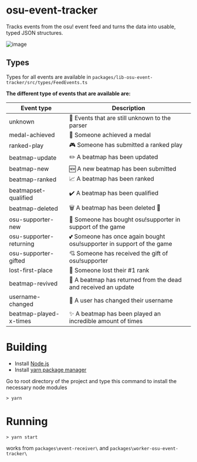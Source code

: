 # osu-event-tracker

Tracks events from the osu! event feed and turns the data into usable, typed JSON structures.

![image](https://user-images.githubusercontent.com/1131968/125179290-bb408a80-e1ed-11eb-8b40-bb70b7d03e29.png)

## Types

Types for all events are available in `packages/lib-osu-event-tracker/src/types/FeedEvents.ts`

**The different type of events that are available are:**

| Event type              | Description                                                           |
| ----------------------- | --------------------------------------------------------------------- |
| unknown                 | 🤔 Events that are still unknown to the parser                        |
| medal-achieved          | 🏅 Someone achieved a medal                                           |
| ranked-play             | 🎮 Someone has submitted a ranked play                                |
| beatmap-update          | ✏️ A beatmap has been updated                                         |
| beatmap-new             | 🆕 A new beatmap has been submitted                                   |
| beatmap-ranked          | 📈 A beatmap has been ranked                                          |
| beatmapset-qualified    | ✔️ A beatmap has been qualified                                       |
| beatmap-deleted         | 🗑️ A beatmap has been deleted 🙁                                      |
| osu-supporter-new       | 💓 Someone has bought osu!supporter in support of the game            |
| osu-supporter-returning | 💕 Someone has once again bought osu!supporter in support of the game |
| osu-supporter-gifted    | 💘 Someone has received the gift of osu!supporter                     |
| lost-first-place        | 🙁 Someone lost their #1 rank                                         |
| beatmap-revived         | 🧟 A beatmap has returned from the dead and received an update        |
| username-changed        | 👩 A user has changed their username                                  |
| beatmap-played-x-times  | ✨ A beatmap has been played an incredible amount of times            |

# Building

- Install [Node.js](https://nodejs.org/en/)
- Install [yarn package manager](https://yarnpkg.com/getting-started/install)

Go to root directory of the project and type this command to install the necessary node modules

    > yarn

# Running

    > yarn start

works from `packages\event-receiver\` and `packages\worker-osu-event-tracker\`
